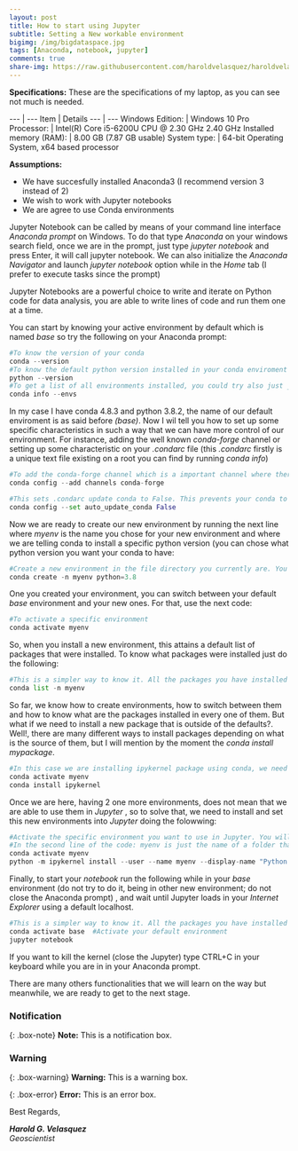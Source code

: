 ```yaml
---
layout: post
title: How to start using Jupyter
subtitle: Setting a New workable environment
bigimg: /img/bigdataspace.jpg
tags: [Anaconda, notebook, jupyter]
comments: true
share-img: https://raw.githubusercontent.com/haroldvelasquez/haroldvelasquez.github.io/master/img/jupyter.jpg
---
```


**Specifications:**
These are the specifications of my laptop, as you can see not much is needed.

--- | ---
Item | Details
--- | ---
Windows Edition:        | Windows 10 Pro
Processor:              | Intel(R) Core i5-6200U CPU @ 2.30 GHz 2.40 GHz
Installed memory (RAM): | 8.00 GB (7.87 GB usable)
System type:            | 64-bit Operating System, x64 based processor

**Assumptions:**
- We have succesfully installed Anaconda3 (I recommend  version 3 instead of 2)
- We wish to work with Jupyter notebooks
- We are agree to use Conda environments

Jupyter Notebook can be called by means of your  command line interface _Anaconda prompt_ on Windows. To do that type _Anaconda_ on your windows search field, once we are in the prompt, just type _jupyter notebook_ and press Enter, it will call jupyter notebook. We can also initialize the _Anaconda Navigator_ and launch _jupyter notebook_ option while in the _Home_ tab (I prefer to execute tasks since the prompt)

Jupyter Notebooks are a powerful choice to write and iterate on Python code for data analysis, you are able to write lines of code and run them one at a time. 

You can start by knowing your active environment by default which is named _base_ so try the following on your Anaconda prompt:

```python
#To know the version of your conda
conda --version
#To know the default python version installed in your conda enviroment
python --version
#To get a list of all environments installed, you could try also just _conda info_ for detailed destription of the current active environment.
conda info --envs
```

In my case I have conda 4.8.3 and python 3.8.2, the name of our default enviroment is as said before _(base)_. Now I wil tell you how to set up some specific characteristics in such a way that we can have more control of our environment. For instance, adding the well known _conda-forge_ channel or setting up some characteristic on your _.condarc_ file (this _.condarc_ firstly is a unique text file existing on a root you can find by running _conda info_)

```python
#To add the conda-forge channel which is a important channel where there are several packages we will use in the future
conda config --add channels conda-forge

#This sets .condarc update conda to False. This prevents your conda to be auto-updating and in order to not getting some version mismatches while installing new packages.
conda config --set auto_update_conda False
```
Now we are ready to create our new environment by running the next line where _myenv_ is the name you chose for your new environment and where we are telling conda to install a specific python version (you can chose what python version you want your conda to have:

```python
#Create a new environment in the file directory you currently are. You can change the directory using cd before you run conda create
conda create -n myenv python=3.8
```

One you created your environment, you can switch between your default _base_ environment and your new ones. For that, use the next code:
```python
#To activate a specific environment
conda activate myenv
```

So, when you install a new environment, this attains a default list of packages that were installed. To know what packages were installed just do the following:
```python
#This is a simpler way to know it. All the packages you have installed
conda list -n myenv
```

So far, we know how to create environments, how to switch between them and how to know what are the packages installed in every one of them. But what if we need to install a new package that is outside of the defaults?. Well!, there are many different ways to install packages depending on what is the source of them, but I will mention by the moment the _conda install mypackage_.

```python
#In this case we are installing ipykernel package using conda, we need this package in order to make the next section works, so run it
conda activate myenv
conda install ipykernel
```

Once we are here, having 2 one more environments, does not mean that we are able to use them in _Jupyter_ , so to solve that, we need to install and set this new environments into _Jupyter_ doing the folowwing:

```python
#Activate the specific environment you want to use in Jupyter. You will be asked to install ipykernel if did not do before.
#In the second line of the code: myenv is just the name of a folder that would be created on your machine and python(myenv) is the label that you will see in Jupyter Notebooks"
conda activate myenv
python -m ipykernel install --user --name myenv --display-name "Python (myenv)"
```

Finally, to start your _notebook_ run the following while in your _base_ environment (do not try to do it, being in other new environment; do not close the Anaconda prompt) , and wait until Jupyter loads in your _Internet Explorer_ using a default localhost.

```python
#This is a simpler way to know it. All the packages you have installed
conda activate base  #Activate your default environment
jupyter notebook
```

If you want to kill the kernel (close the Jupyter) type CTRL+C in your keyboard while you are in in your Anaconda prompt.

There are many others functionalities that we will learn on the way but meanwhile, we are ready to get to the next stage.


### Notification
{: .box-note}
**Note:** This is a notification box.

### Warning
{: .box-warning}
**Warning:** This is a warning box.

{: .box-error}
**Error:** This is an error box.


Best Regards,

**_Harold G. Velasquez_**  
_Geoscientist_